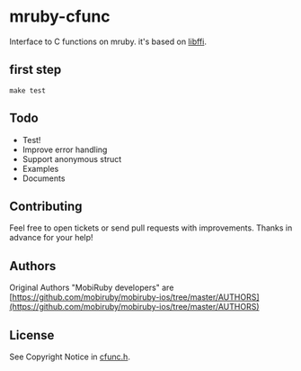 # mruby-cfunc

Interface to C functions on mruby. it's based on [libffi](http://sourceware.org/libffi/).


## first step

    make test


## Todo

* Test!
* Improve error handling
* Support anonymous struct
* Examples
* Documents


## Contributing

Feel free to open tickets or send pull requests with improvements.
Thanks in advance for your help!


## Authors

Original Authors "MobiRuby developers" are [https://github.com/mobiruby/mobiruby-ios/tree/master/AUTHORS](https://github.com/mobiruby/mobiruby-ios/tree/master/AUTHORS)


## License

See Copyright Notice in [cfunc.h](https://github.com/mobiruby/mruby-cfunc/blob/master/include/cfunc.h).

